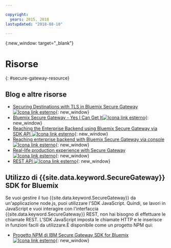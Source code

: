 ```yaml
---

copyright:
  years: 2015, 2018
lastupdated: "2018-08-10"

---
```

{:new_window: target="_blank"}

# Risorse 
{: #secure-gateway-resource}

## Blog e altre risorse

- [Securing Destinations with TLS in Bluemix Secure Gateway ![Icona link esterno](../../icons/launch-glyph.svg "Icona link esterno")](https://developer.ibm.com/bluemix/2015/04/17/securing-destinations-tls-bluemix-secure-gateway/){: new_window}
- [Bluemix Secure Gateway - Yes I Can Get It![Icona link esterno](../../icons/launch-glyph.svg "Icona link esterno")](https://developer.ibm.com/bluemix/2015/03/27/bluemix-secure-gateway-yes-can-get/){: new_window}
- [Reaching the Enterprise Backend using Bluemix Secure Gateway via SDK API ![Icona link esterno](../../icons/launch-glyph.svg "Icona link esterno")](https://developer.ibm.com/bluemix/2015/04/07/reaching-enterprise-backend-bluemix-secure-gateway-via-sdk-api/){: new_window}
- [Reaching enterprise backend with Bluemix Secure Gateway via console ![Icona link esterno](../../icons/launch-glyph.svg "Icona link esterno")](https://developer.ibm.com/bluemix/2015/04/01/reaching-enterprise-backend-bluemix-secure-gateway/){: new_window}
- [Real-life production experience with Secure Gateway ![Icona link esterno](../../icons/launch-glyph.svg "Icona link esterno")](https://www.ibm.com/blogs/bluemix/2015/11/secure-gateway-in-production-part1/){: new_window}
- [REST API ![Icona link esterno](../../icons/launch-glyph.svg "Icona link esterno")](https://new-console.ng.bluemix.net/apidocs/25){: new_window}


## Utilizzo di {{site.data.keyword.SecureGateway}} SDK for Bluemix
Se vuoi gestire il tuo {{site.data.keyword.SecureGateway}} da un'applicazione node.js, puoi utilizzare l'SDK JavaScript. Quindi, se lavori in JavaScript e vuoi interagire con l'interfaccia {{site.data.keyword.SecureGateway}} REST, non hai bisogno di effettuare le chiamate REST. L'SDK JavaScript imposta le chiamate HTTP e le inserisce in funzioni facili da utilizzare.È disponibile come un progetto NPM qui:

- [Progetto NPM di IBM Secure Gateway SDK for Bluemix ![Icona link esterno](../../icons/launch-glyph.svg "Icona link esterno")](https://www.npmjs.com/package/bluemix-secure-gateway){: new_window}
